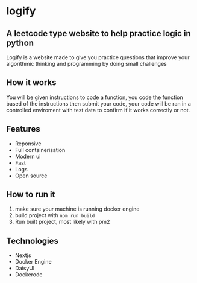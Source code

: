 # logify
## A leetcode type website to help practice logic in python

Logify is a website made to give you practice questions that improve your algorithmic thinking and programming by doing small challenges 

## How it works
You will be given instructions to code a function, you code the function based of the instructions then submit your code, your code will be ran in a controlled enviroment with test data to confirm if it works correctly or not.

## Features
- Reponsive
- Full containerisation
- Modern ui
- Fast
- Logs
- Open source

## How to run it
1. make sure your machine is running docker engine
2. build project with `npm run build`
3. Run built project, most likely with pm2

## Technologies
- Nextjs
- Docker Engine
- DaisyUI
- Dockerode